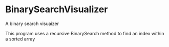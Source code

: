 # BinarySearchVisualizer
A binary search visuaizer


This program uses a recursive BinarySearch method to find an index within a sorted array

